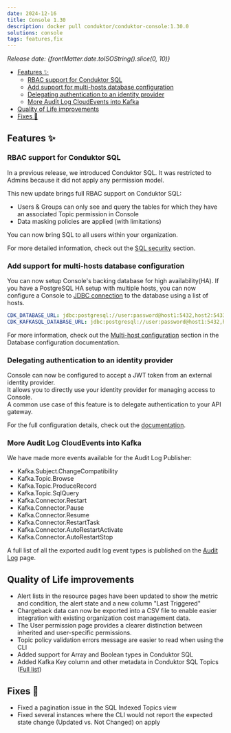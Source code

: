 ```yaml
---
date: 2024-12-16
title: Console 1.30
description: docker pull conduktor/conduktor-console:1.30.0
solutions: console
tags: features,fix
---
```


*Release date: {frontMatter.date.toISOString().slice(0, 10)}*

- [Features ✨](#features-)
  - [RBAC support for Conduktor SQL](#rbac-support-for-conduktor-sql)
  - [Add support for multi-hosts database configuration](#add-support-for-multi-hosts-database-configuration)
  - [Delegating authentication to an identity provider](#delegating-authentication-to-an-identity-provider)
  - [More Audit Log CloudEvents into Kafka](#more-audit-log-cloudevents-into-kafka)
- [Quality of Life improvements](#quality-of-life-improvements)
- [Fixes 🔨](#fixes-)


## Features ✨

### RBAC support for Conduktor SQL

In a previous release, we introduced Conduktor SQL. It was restricted to Admins because it did not apply any permission model.

This new update brings full RBAC support on Conduktor SQL:
- Users & Groups can only see and query the tables for which they have an associated Topic permission in Console
- Data masking policies are applied (with limitations) 

You can now bring SQL to all users within your organization.  

For more detailed information, check out the [SQL security](/platform/guides/configure-sql#sql-security) section.

### Add support for multi-hosts database configuration

You can now setup Console's backing database for high availability(HA). If you have a PostgreSQL HA setup with multiple hosts, you can now configure a Console to [JDBC connection](https://jdbc.postgresql.org/documentation/use/#connection-fail-over) to the database using a list of hosts.

```yaml
CDK_DATABASE_URL: jdbc:postgresql://user:password@host1:5432,host2:5433/console_database
CDK_KAFKASQL_DATABASE_URL: jdbc:postgresql://user:password@host1:5432,host2:5433/kafka_sql_database
```
For more information, check out the [Multi-host configuration](/platform/get-started/configuration/database/#multi-host-configuration) section in the Database configuration documentation.

### Delegating authentication to an identity provider
Console can now be configured to accept a JWT token from an external identity provider.  
It allows you to directly use your identity provider for managing access to Console.  
A common use case of this feature is to delegate authentication to your API gateway.  

For the full configuration details, check out the [documentation](/platform/get-started/configuration/user-authentication/jwt-auth).

### More Audit Log CloudEvents into Kafka

We have made more events available for the Audit Log Publisher:
- Kafka.Subject.ChangeCompatibility
- Kafka.Topic.Browse
- Kafka.Topic.ProduceRecord
- Kafka.Topic.SqlQuery
- Kafka.Connector.Restart
- Kafka.Connector.Pause
- Kafka.Connector.Resume
- Kafka.Connector.RestartTask
- Kafka.Connector.AutoRestartActivate
- Kafka.Connector.AutoRestartStop

A full list of all the exported audit log event types is published on the [Audit Log](/platform/navigation/settings/audit-log/#exportable-audit-log-events) page.


## Quality of Life improvements

- Alert lists in the resource pages have been updated to show the metric and condition, the alert state and a new column "Last Triggered"
- Chargeback data can now be exported into a CSV file to enable easier integration with existing organization cost management data.
- The User permission page provides a clearer distinction between inherited and user-specific permissions.
- Topic policy validation errors message are easier to read when using the CLI
- Added support for Array and Boolean types in Conduktor SQL
- Added Kafka Key column and other metadata in Conduktor SQL Topics ([Full list](/platform/guides/configure-sql/#database-storage-format))

## Fixes 🔨
- Fixed a pagination issue in the SQL Indexed Topics view
- Fixed several instances where the CLI would not report the expected state change (Updated vs. Not Changed) on apply